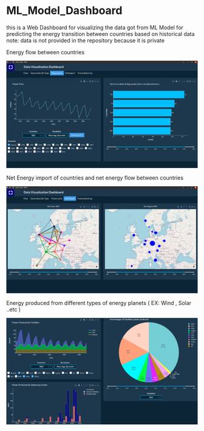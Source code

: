 # ML_Model_Dashboard

this is a Web Dashboard for visualizing the data got from ML Model for predicting the energy transition between countries based on historical data    
note: data is not provided in the repository because it is private


Energy flow between countries

![alt text](https://github.com/Mazen72/ML_Model_Dashboard/blob/master/img1.png)

Net Energy import of countries and net energy flow between countries

![alt text](https://github.com/Mazen72/ML_Model_Dashboard/blob/master/img2.png)

Energy produced from different types of energy planets ( EX: Wind , Solar ..etc ) 

![alt text](https://github.com/Mazen72/ML_Model_Dashboard/blob/master/img3.png)

 
   
   
   
 
